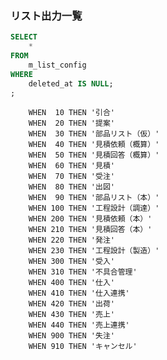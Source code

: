 

### リスト出力一覧

``` sql
SELECT
    *
FROM
    m_list_config
WHERE
    deleted_at IS NULL;
;
```


        WHEN  10 THEN '引合'
        WHEN  20 THEN '提案'
        WHEN  30 THEN '部品リスト（仮）'
        WHEN  40 THEN '見積依頼（概算）'
        WHEN  50 THEN '見積回答（概算）'
        WHEN  60 THEN '見積'
        WHEN  70 THEN '受注'
        WHEN  80 THEN '出図'
        WHEN  90 THEN '部品リスト（本）'
        WHEN 100 THEN '工程設計（調達）'
        WHEN 200 THEN '見積依頼（本）'
        WHEN 210 THEN '見積回答（本）'
        WHEN 220 THEN '発注'
        WHEN 230 THEN '工程設計（製造）'
        WHEN 300 THEN '受入'
        WHEN 310 THEN '不具合管理'
        WHEN 400 THEN '仕入'
        WHEN 410 THEN '仕入連携'
        WHEN 420 THEN '出荷'
        WHEN 430 THEN '売上'
        WHEN 440 THEN '売上連携'
        WHEN 900 THEN '失注'
        WHEN 910 THEN 'キャンセル'
